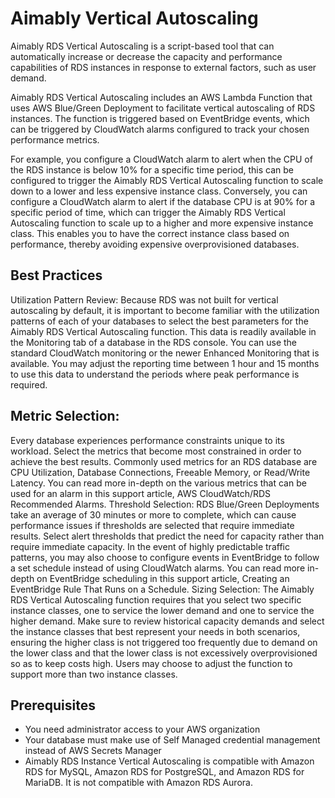 # Aimably Vertical Autoscaling

Aimably RDS Vertical Autoscaling is a script-based tool that can automatically increase or decrease the capacity and performance capabilities of RDS instances in response to external factors, such as user demand.

Aimably RDS Vertical Autoscaling includes an AWS Lambda Function that uses AWS Blue/Green Deployment to facilitate vertical autoscaling of RDS instances. The function is triggered based on EventBridge events, which can be triggered by CloudWatch alarms configured to track your chosen performance metrics. 

For example, you configure a CloudWatch alarm to alert when the CPU of the RDS instance is below 10% for a specific time period, this can be configured to trigger the Aimably RDS Vertical Autoscaling function to scale down to a lower and less expensive instance class. Conversely, you can configure a CloudWatch alarm to alert if the database CPU is at 90% for a specific period of time, which can trigger the Aimably RDS Vertical Autoscaling function to scale up to a higher and more expensive instance class. This enables you to have the correct instance class based on performance, thereby avoiding expensive overprovisioned databases.

## Best Practices
Utilization Pattern Review: Because RDS was not built for vertical autoscaling by default, it is important to become familiar with the utilization patterns of each of your databases to select the best parameters for the Aimably RDS Vertical Autoscaling function.
This data is readily available in the Monitoring tab of a database in the RDS console.  You can use the standard CloudWatch monitoring or the newer Enhanced Monitoring that is available. You may adjust the reporting time between 1 hour and 15 months to use this data to understand the periods where peak performance is required. 


## Metric Selection: 
Every database experiences performance constraints unique to its workload. Select the metrics that become most constrained in order to achieve the best results. 
Commonly used metrics for an RDS database are CPU Utilization, Database Connections, Freeable Memory, or Read/Write Latency. You can read more in-depth on the various metrics that can be used for an alarm in this support article, AWS CloudWatch/RDS Recommended Alarms.
Threshold Selection: RDS Blue/Green Deployments take an average of 30 minutes or more to complete, which can cause performance issues if thresholds are selected that require immediate results. Select alert thresholds that predict the need for capacity rather than require immediate capacity. 
In the event of highly predictable traffic patterns, you may also choose to configure events in EventBridge to follow a set schedule instead of using CloudWatch alarms. You can read more in-depth on EventBridge scheduling in this support article, Creating an EventBridge Rule That Runs on a Schedule.
Sizing Selection: The Aimably RDS Vertical Autoscaling function requires that you select two specific instance classes, one to service the lower demand and one to service the higher demand. Make sure to review historical capacity demands and select the instance classes that best represent your needs in both scenarios, ensuring the higher class is not triggered too frequently due to demand on the lower class and that the lower class is not excessively overprovisioned so as to keep costs high.
Users may choose to adjust the function to support more than two instance classes.

## Prerequisites
- You need administrator access to your AWS organization
- Your database must make use of Self Managed credential management instead of AWS Secrets Manager
- Aimably RDS Instance Vertical Autoscaling is compatible with Amazon RDS for MySQL, Amazon RDS for PostgreSQL, and Amazon RDS for MariaDB. It is not compatible with Amazon RDS Aurora.
